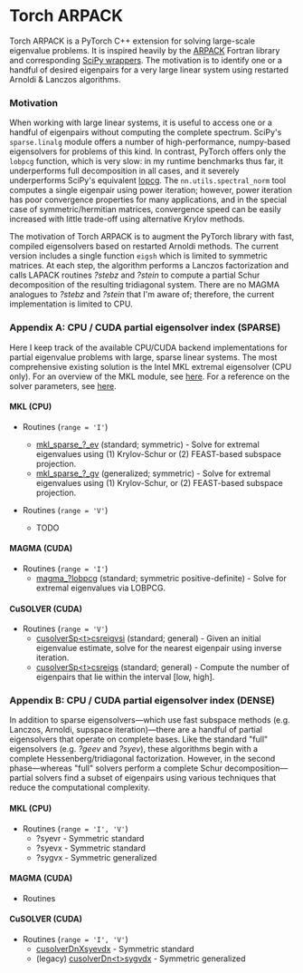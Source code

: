 # Torch ARPACK

Torch ARPACK is a PyTorch C++ extension for solving large-scale eigenvalue problems. It is inspired heavily by the [ARPACK](https://www.caam.rice.edu/software/ARPACK/) Fortran library and corresponding [SciPy wrappers](https://docs.scipy.org/doc/scipy/reference/tutorial/arpack.html). The motivation is to identify one or a handful of desired eigenpairs for a very large linear system using restarted Arnoldi & Lanczos algorithms.

### Motivation
When working with large linear systems, it is useful to access one or a handful of eigenpairs without computing the complete spectrum. SciPy's `sparse.linalg` module offers a number of high-performance, numpy-based eigensolvers for problems of this kind. In contrast, PyTorch offers only the `lobpcg` function, which is very slow: in my runtime benchmarks thus far, it underperforms full decomposition in all cases, and it severely underperforms SciPy's equivalent [lopcg](https://docs.scipy.org/doc/scipy/reference/generated/scipy.sparse.linalg.lobpcg.html#scipy.sparse.linalg.lobpcg). The `nn.utils.spectral_norm` tool computes a single eigenpair using power iteration; however, power iteration has poor convergence properties for many applications, and in the special case of symmetric/hermitian matrices, convergence speed can be easily increased with little trade-off using alternative Krylov methods.

The motivation of Torch ARPACK is to augment the PyTorch library with fast, compiled eigensolvers based on restarted Arnoldi methods. The current version includes a single function `eigsh` which is limited to symmetric matrices. At each step, the algorithm performs a Lanczos factorization and calls LAPACK routines *?stebz* and *?stein* to compute a partial Schur decomposition of the resulting tridiagonal system. There are no MAGMA analogues to *?stebz* and *?stein* that I'm aware of; therefore, the current implementation is limited to CPU.

### Appendix A: CPU / CUDA partial eigensolver index (SPARSE)

Here I keep track of the available CPU/CUDA backend implementations for partial eigenvalue problems with large, sparse linear systems. The most comprehensive existing solution is the Intel MKL extremal eigensolver (CPU only). For an overview of the MKL module, see [here](https://software.intel.com/content/www/us/en/develop/articles/intel-mkl-support-for-largestsmallest-eigenvalue-and-sparse-svd-problem.html). For a reference on the solver parameters, see [here](https://software.intel.com/content/www/us/en/develop/documentation/onemkl-developer-reference-c/top/extended-eigensolver-routines/extended-eigensolver-interfaces-for-extremal-eigenvalues-singular-values/extended-eigensolver-input-parameters-for-extremal-eigenvalue-problem.html).

#### MKL (CPU)
  
- Routines (`range = 'I'`)
    - [mkl_sparse_?_ev](https://software.intel.com/content/www/us/en/develop/documentation/onemkl-developer-reference-c/top/extended-eigensolver-routines/extended-eigensolver-interfaces-for-extremal-eigenvalues-singular-values/extended-eigensolver-interfaces-to-find-largest-smallest-eigenvalues/mkl-sparse-ev.html) (standard; symmetric) - Solve for extremal eigenvalues using (1) Krylov-Schur or (2) FEAST-based subspace projection.
    - [mkl_sparse_?_gv](https://software.intel.com/content/www/us/en/develop/documentation/onemkl-developer-reference-c/top/extended-eigensolver-routines/extended-eigensolver-interfaces-for-extremal-eigenvalues-singular-values/extended-eigensolver-interfaces-to-find-largest-smallest-eigenvalues/mkl-sparse-gv.html) (generalized; symmetric) - Solve for extremal eigenvalues using (1) Krylov-Schur, or (2) FEAST-based subspace projection. 
  
- Routines (`range = 'V'`)
  - TODO
    
#### MAGMA (CUDA)

- Routines (`range = 'I'`)
    - [magma_?lobpcg](http://icl.cs.utk.edu/projectsfiles/magma/doxygen/group__magmasparse__ssyev.html) (standard; symmetric positive-definite) - Solve for extremal eigenvalues via LOBPCG.
    
#### CuSOLVER (CUDA)

- Routines (`range = 'V'`)
    - [cusolverSp\<t\>csreigvsi](https://docs.nvidia.com/cuda/cusolver/index.html#cusolver-lt-t-gt-csreigsi) (standard; general) - Given an initial eigenvalue estimate, solve for the nearest eigenpair using inverse iteration.
    - [cusolverSp\<t\>csreigs](https://docs.nvidia.com/cuda/cusolver/index.html#cusolver-lt-t-gt-csreigs) (standard; general) - Compute the number of eigenpairs that lie within the interval \[low, high\].


### Appendix B: CPU / CUDA partial eigensolver index (DENSE)

In addition to sparse eigensolvers—which use fast subspace methods (e.g. Lanczos, Arnoldi, supspace iteration)—there are a handful of partial eigensolvers that operate on complete bases. Like the standard "full" eigensolvers (e.g. *?geev* and *?syev*), these algorithms begin with a complete Hessenberg/tridiagonal factorization. However, in the second phase—whereas "full" solvers perform a complete Schur decomposition—partial solvers find a subset of eigenpairs using various techniques that reduce the computational complexity.

#### MKL (CPU)

- Routines (`range = 'I', 'V'`)
  - ?syevr - Symmetric standard
  - ?syevx - Symmetric standard
  - ?sygvx - Symmetric generalized
  
#### MAGMA (CUDA)

- Routines

#### CuSOLVER (CUDA)

- Routines (`range = 'I', 'V'`)
  - [cusolverDnXsyevdx](https://docs.nvidia.com/cuda/cusolver/index.html#cuSolverDnXsyevdx) - Symmetric standard
  - (legacy) [cusolverDn\<t\>sygvdx](https://docs.nvidia.com/cuda/cusolver/index.html#cuSolverDN-lt-t-gt-sygvdx) - Symmetric generalized


